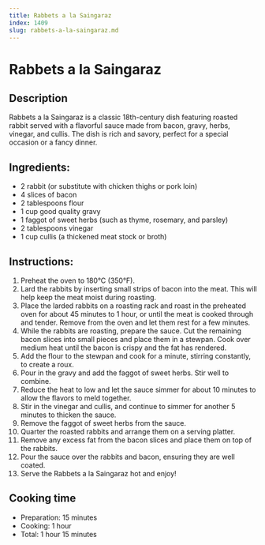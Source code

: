 ```yaml
---
title: Rabbets a la Saingaraz
index: 1409
slug: rabbets-a-la-saingaraz.md
---
```


# Rabbets a la Saingaraz

## Description
Rabbets a la Saingaraz is a classic 18th-century dish featuring roasted rabbit served with a flavorful sauce made from bacon, gravy, herbs, vinegar, and cullis. The dish is rich and savory, perfect for a special occasion or a fancy dinner.

## Ingredients:
- 2 rabbit (or substitute with chicken thighs or pork loin)
- 4 slices of bacon
- 2 tablespoons flour
- 1 cup good quality gravy
- 1 faggot of sweet herbs (such as thyme, rosemary, and parsley)
- 2 tablespoons vinegar
- 1 cup cullis (a thickened meat stock or broth)

## Instructions:
1. Preheat the oven to 180°C (350°F).
2. Lard the rabbits by inserting small strips of bacon into the meat. This will help keep the meat moist during roasting.
3. Place the larded rabbits on a roasting rack and roast in the preheated oven for about 45 minutes to 1 hour, or until the meat is cooked through and tender. Remove from the oven and let them rest for a few minutes.
4. While the rabbits are roasting, prepare the sauce. Cut the remaining bacon slices into small pieces and place them in a stewpan. Cook over medium heat until the bacon is crispy and the fat has rendered.
5. Add the flour to the stewpan and cook for a minute, stirring constantly, to create a roux.
6. Pour in the gravy and add the faggot of sweet herbs. Stir well to combine.
7. Reduce the heat to low and let the sauce simmer for about 10 minutes to allow the flavors to meld together.
8. Stir in the vinegar and cullis, and continue to simmer for another 5 minutes to thicken the sauce.
9. Remove the faggot of sweet herbs from the sauce.
10. Quarter the roasted rabbits and arrange them on a serving platter.
11. Remove any excess fat from the bacon slices and place them on top of the rabbits.
12. Pour the sauce over the rabbits and bacon, ensuring they are well coated.
13. Serve the Rabbets a la Saingaraz hot and enjoy!

## Cooking time
- Preparation: 15 minutes
- Cooking: 1 hour
- Total: 1 hour 15 minutes